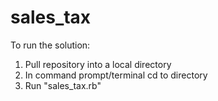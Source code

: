 # sales_tax

To run the solution:
1. Pull repository into a local directory
2. In command prompt/terminal cd to directory
3. Run "sales_tax.rb"

